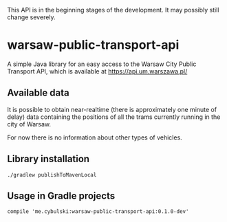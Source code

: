 This API is in the beginning stages of the development. It may possibly still change severely.

# warsaw-public-transport-api
A simple Java library for an easy access to the Warsaw City Public Transport API,
which is available at https://api.um.warszawa.pl/

## Available data
It is possible to obtain near-realtime (there is approximately one minute of delay) data containing the positions of
all the trams currently running in the city of Warsaw.

For now there is no information about other types of vehicles.

## Library installation
```
./gradlew publishToMavenLocal
```

## Usage in Gradle projects
```
compile 'me.cybulski:warsaw-public-transport-api:0.1.0-dev'
```
